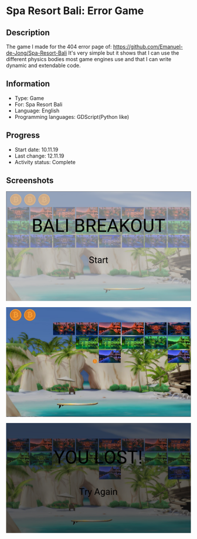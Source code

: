 # Spa Resort Bali: Error Game
 
## Description
The game I made for the 404 error page of: https://github.com/Emanuel-de-Jong/Spa-Resort-Bali
It's very simple but it shows that I can use the different physics bodies most game engines use and that I can write dynamic and extendable code.


## Information
- Type: Game
- For: Spa Resort Bali
- Language: English
- Programming languages: GDScript(Python like)


## Progress
- Start date: 10.11.19
- Last change: 12.11.19
- Activity status: Complete


## Screenshots
![Start](/Screenshots/Start.png)

![Game](/Screenshots/Game.png)

![Game Over](/Screenshots/Game%20Over.png)
